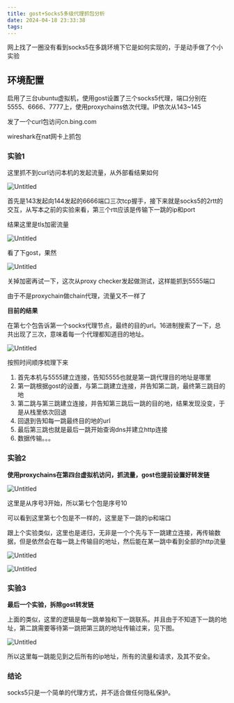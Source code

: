 ```yaml
---
title: gost+Socks5多级代理抓包分析
date: 2024-04-18 23:33:38
tags:
---
```


网上找了一圈没有看到socks5在多跳环境下它是如何实现的，于是动手做了个小实验

## 环境配置

启用了三台ubuntu虚拟机，使用gost设置了三个socks5代理，端口分别在5555、6666、7777上，使用proxychains依次代理。IP依次从143~145

发了一个curl包访问cn.bing.com

wireshark在nat网卡上抓包

### 实验1

这里抓不到curl访问本机的发起流量，从外部看结果如何

![Untitled](Untitled.png)

首先是143发起向144发起的6666端口三次tcp握手，接下来就是socks5的2rtt的交互，从写本之前的实验来看，第三个rtt应该是传输下一跳的ip和port

结果这里是tls加密流量

![Untitled](Untitled_1.png)

看了下gost，果然

![Untitled](Untitled_2.png)

关掉加密再试一下，这次从proxy checker发起做测试，这样能抓到5555端口

由于不是proxychain做chain代理，流量又不一样了

**目前的结果**

在第七个包告诉第一个socks代理节点，最终的目的url。16进制搜索了一下，总共出现了三次，意味着每一个代理都知道目的地址。

![Untitled](Untitled_3.png)

按照时间顺序梳理下来

1. 首先本机与5555建立连接，告知5555也就是第一跳代理目的地址是哪里
2. 第一跳根据gost的设置，与第二跳建立连接，并告知第二跳，最终第三跳目的地
3. 第二跳与第三跳建立连接，并告知第三跳后一跳的目的地，结果发现没变，于是从栈里依次回退
4. 回退到告知每一跳最终目的地的url
5. 最后第三跳也就是最后一跳开始查询dns并建立http连接
6. 数据传输。。。

### 实验2

**使用proxychains在第四台虚拟机访问，抓流量，gost也提前设置好转发链**

![Untitled](Untitled_4.png)

这里是从序号3开始，所以第七个包是序号10

可以看到这里第七个包是不一样的，这里是下一跳的ip和端口

跟上个实验类似，这里也是递归，无非是一个个先与下一跳建立连接，再传输数据，但是依然会在每一跳上传输目的地址，然后能在某一跳中看到全部的http流量

![Untitled](Untitled_5.png)

![Untitled](Untitled_6.png)

### 实验3

**最后一个实验，拆除gost转发链**

上面的类似，这里的逻辑是每一跳单独和下一跳联系。并且由于不知道下一跳的地址，第二跳需要等待第一跳把第三跳的地址传输过来，见下图。

![Untitled](Untitled_7.png)

所以这里每一跳能见到之后所有的ip地址，所有的流量和请求，及其不安全。

### 结论

socks5只是一个简单的代理方式，并不适合做任何隐私保护。